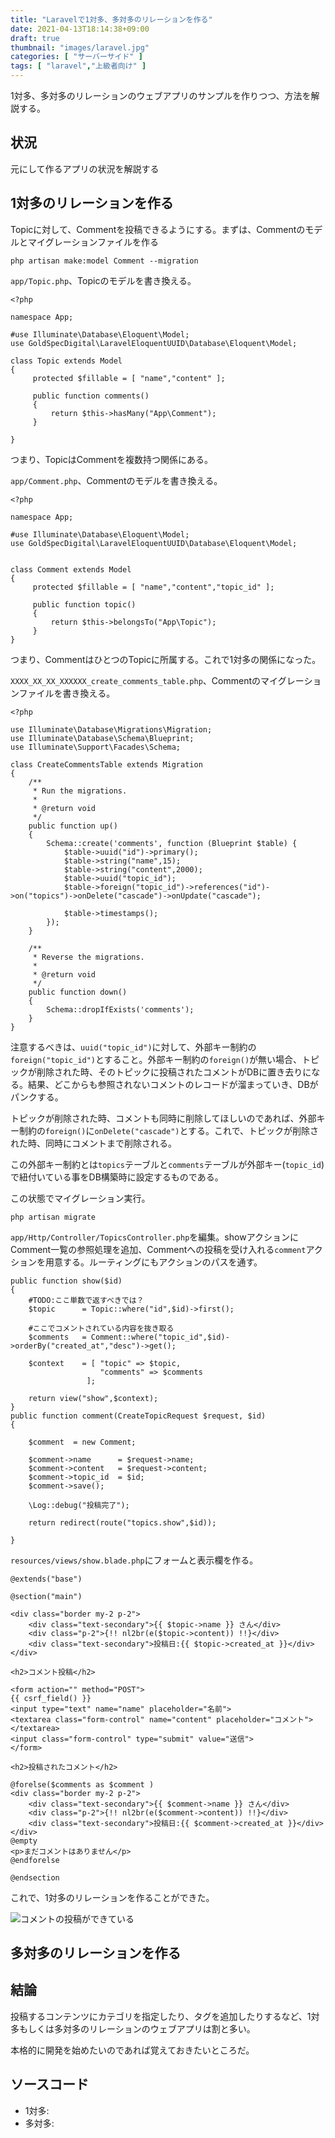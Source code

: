 ```yaml
---
title: "Laravelで1対多、多対多のリレーションを作る"
date: 2021-04-13T18:14:38+09:00
draft: true
thumbnail: "images/laravel.jpg"
categories: [ "サーバーサイド" ]
tags: [ "laravel","上級者向け" ]
---
```


1対多、多対多のリレーションのウェブアプリのサンプルを作りつつ、方法を解説する。

## 状況

元にして作るアプリの状況を解説する

## 1対多のリレーションを作る

Topicに対して、Commentを投稿できるようにする。まずは、Commentのモデルとマイグレーションファイルを作る

    php artisan make:model Comment --migration

`app/Topic.php`、Topicのモデルを書き換える。

    <?php
    
    namespace App;
    
    #use Illuminate\Database\Eloquent\Model;
    use GoldSpecDigital\LaravelEloquentUUID\Database\Eloquent\Model;
    
    class Topic extends Model
    {
         protected $fillable = [ "name","content" ];
    
         public function comments()
         {
             return $this->hasMany("App\Comment");
         }
    
    }

つまり、TopicはCommentを複数持つ関係にある。

`app/Comment.php`、Commentのモデルを書き換える。

    <?php
    
    namespace App;
    
    #use Illuminate\Database\Eloquent\Model;
    use GoldSpecDigital\LaravelEloquentUUID\Database\Eloquent\Model;
    
    
    class Comment extends Model
    {
         protected $fillable = [ "name","content","topic_id" ];
    
         public function topic()
         {
             return $this->belongsTo("App\Topic");
         }
    }

つまり、CommentはひとつのTopicに所属する。これで1対多の関係になった。


`XXXX_XX_XX_XXXXXX_create_comments_table.php`、Commentのマイグレーションファイルを書き換える。

    <?php
    
    use Illuminate\Database\Migrations\Migration;
    use Illuminate\Database\Schema\Blueprint;
    use Illuminate\Support\Facades\Schema;
    
    class CreateCommentsTable extends Migration
    {
        /** 
         * Run the migrations.
         *
         * @return void
         */
        public function up()
        {   
            Schema::create('comments', function (Blueprint $table) {
                $table->uuid("id")->primary();
                $table->string("name",15);
                $table->string("content",2000);
                $table->uuid("topic_id");
                $table->foreign("topic_id")->references("id")->on("topics")->onDelete("cascade")->onUpdate("cascade");
    
                $table->timestamps();
            });
        }   
    
        /** 
         * Reverse the migrations.
         *
         * @return void
         */
        public function down()
        {   
            Schema::dropIfExists('comments');
        }   
    }

注意するべきは、`uuid("topic_id")`に対して、外部キー制約の`foreign("topic_id")`とすること。外部キー制約の`foreign()`が無い場合、トピックが削除された時、そのトピックに投稿されたコメントがDBに置き去りになる。結果、どこからも参照されないコメントのレコードが溜まっていき、DBがパンクする。

トピックが削除された時、コメントも同時に削除してほしいのであれば、外部キー制約の`foreign()`に`onDelete("cascade")`とする。これで、トピックが削除された時、同時にコメントまで削除される。

この外部キー制約とは`topics`テーブルと`comments`テーブルが外部キー(`topic_id`)で紐付いている事をDB構築時に設定するものである。


この状態でマイグレーション実行。

    php artisan migrate

`app/Http/Controller/TopicsController.php`を編集。showアクションにComment一覧の参照処理を追加、Commentへの投稿を受け入れる`comment`アクションを用意する。ルーティングにもアクションのパスを通す。


    public function show($id)
    {
        #TODO:ここ単数で返すべきでは？
        $topic      = Topic::where("id",$id)->first();

        #ここでコメントされている内容を抜き取る
        $comments   = Comment::where("topic_id",$id)->orderBy("created_at","desc")->get();

        $context    = [ "topic" => $topic,
                        "comments" => $comments
                     ];

        return view("show",$context);
    }
    public function comment(CreateTopicRequest $request, $id)
    {

        $comment  = new Comment;

        $comment->name      = $request->name;
        $comment->content   = $request->content;
        $comment->topic_id  = $id;
        $comment->save();

        \Log::debug("投稿完了");

        return redirect(route("topics.show",$id));

    }

`resources/views/show.blade.php`にフォームと表示欄を作る。

    @extends("base")
    
    @section("main")
    
    <div class="border my-2 p-2">
        <div class="text-secondary">{{ $topic->name }} さん</div>
        <div class="p-2">{!! nl2br(e($topic->content)) !!}</div>
        <div class="text-secondary">投稿日:{{ $topic->created_at }}</div>
    </div>
    
    <h2>コメント投稿</h2>
    
    <form action="" method="POST">
    {{ csrf_field() }}
    <input type="text" name="name" placeholder="名前">
    <textarea class="form-control" name="content" placeholder="コメント"></textarea>
    <input class="form-control" type="submit" value="送信">
    </form>
    
    <h2>投稿されたコメント</h2>
    
    @forelse($comments as $comment )
    <div class="border my-2 p-2">
        <div class="text-secondary">{{ $comment->name }} さん</div>
        <div class="p-2">{!! nl2br(e($comment->content)) !!}</div>
        <div class="text-secondary">投稿日:{{ $comment->created_at }}</div>
    </div>
    @empty
    <p>まだコメントはありません</p>
    @endforelse
    
    @endsection

これで、1対多のリレーションを作ることができた。

<div class="img-center"><img src="/images/Screenshot from 2021-04-21 08-07-14.png" alt="コメントの投稿ができている"></div>

## 多対多のリレーションを作る







## 結論

投稿するコンテンツにカテゴリを指定したり、タグを追加したりするなど、1対多もしくは多対多のリレーションのウェブアプリは割と多い。

本格的に開発を始めたいのであれば覚えておきたいところだ。


## ソースコード

- 1対多:
- 多対多:



